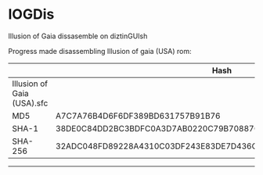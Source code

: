 # IOGDis
Illusion of Gaia dissasemble on diztinGUIsh

Progress made disassembling Illusion of gaia (USA) rom:

| | Hash |
| ------------- | ------------- |
|Illusion of Gaia (USA).sfc||
|MD5|A7C7A76B4D6F6DF389BD631757B91B76|
|SHA-1|38DE0C84DD2BC3BDFC0A3D7AB0220C79B70887C3|
|SHA-256|32ADC048FD89228A4310C03DF243E83DE7D436CDB2460B4CC83ADE20D359B2BD|

---
